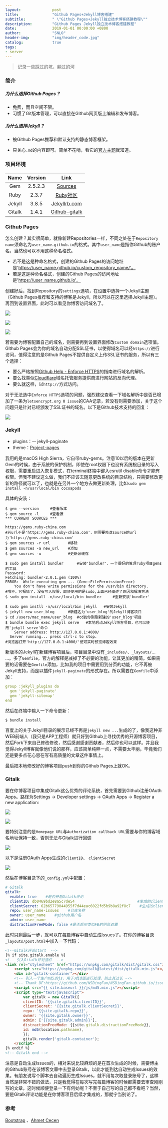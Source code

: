 ```yaml
---
layout:              post
title:               "Github Pages+Jekyll博客搭建"
subtitle:            " \"Github Pages+Jekyll独立技术博客搭建教程\""
description:         "Github Pages Jekyll独立技术博客搭建教程"
date:                2019-01-01 00:00:00 +0800
author:              "SNLO"
header-img:          "img/header_code.jpg"
catalog:             true
tags:
- server
---
```


> 记录一些踩过的坑，躺过的河

### 简介

##### 为什么选择Github Pages？

- 免费，而且空间不限。
- 习惯了Git版本管理，可以直接在Github网页版上编辑和发布博客。

##### 为什么选择Jekyll？

- 被Github Pages推荐和默认支持的静态博客框架。

- 只关心`.md`的内容即可。简单不花哨，看它的<a href= "http://jekyllthemes.org/" target="_blank">官方主题</a>就知道。

### 项目环境

|  Name  | Version |                             Link                             |
| :----: | :-----: | :----------------------------------------------------------: |
|  Gem   | 2.5.2.3 | <a href= "https://gems.ruby-china.com" target="_blank">Sources</a> |
|  Ruby  |  2.3.7  | <a href= "https://www.ruby-lang.org/zh_cn/community/" target="_blank">Ruby社区</a> |
| Jekyll |  3.8.5  | <a href= "https://jekyllrb.com" target="_blank">Jekyllrb.com</a> |
| Gitalk |  1.4.1  | <a href= "https://gitalk.github.io" target="_blank">Github-gitalk</a> |

### Github Pages

怎么创建？其实很简单，就像新建Repositories一样，不同之处在于`Repository name`须命名为`user_name.github.io`的格式。其中`user_name`是指你Github的账户名，当然也可以不用这种命名格式。

- 若不是这是种命名格式，创建的Github Pages的访问地址是'https://user_name.github.io/custom_repository_name/'。
- 若是这是种命名格式，创建的Github Pages的访问地址是'https://user_name.github.io'。

创建好后，找到Repository的`settings`选项，在设置中选择一个Jekyll主题（Github Pages推荐和支持的博客是Jekyll，所以可以在这里选择Jekyll主题）。再回到设置界面，此时可以看见你博客访问域名了。

![](https://snlo.app/img/blog_img/190101/1.jpg)

![](https://snlo.app/img/blog_img/190101/2.jpg)

![](https://snlo.app/img/blog_img/190101/3.jpg)

若需要为博客配置自己的域名，则需要再到设置界面修改`Custom domain`选项值。Github Pages会为你的域名自动分配SSL证书，以使得域名可以经`https://`进行访问，值得注意的是Github Pages不提供自定义上传SSL证书的服务，所以有三个选择：

- 要么严格按照<a href= "https://help.github.com/articles/securing-your-github-pages-site-with-https/" target="_blank">Github Help - Enforce HTTPS</a>的指南进行域名的解析。
- 要么找类似<a href= "https://dash.cloudflare.com/" target="_blank">Cloudflare</a>域名托管服务提供商进行网站的反向代理。
- 要么就这样，以`http://`方式访问。

对于无法选中`Enforce HTTPS`选项的问题，强烈建议查看一下域名解析中是否已增加了一条为`letsencrypt.org 0 issue`的CAA记录，若没有则需要添加，关于这个问题只是针对已经颁发了SSL证书的域名。以下是Github技术支持的回复：

![](https://snlo.app/img/blog_img/190101/5.jpg)

### Jekyll

- plugins：-- jekyll-paginate
- theme：<a href= "http://jekyllthemes.org/themes/project-pages/" target="_blank">Project-pages</a>

我用的是macOS High Sierra，它自带ruby-gems。注意10以后的版本在更新Gem的时候，由于系统的保护机制，即使在root权限下也没有系统根目录的写入权限，需要重启进入恢复模式，在terminal终端中键入csrutil disable命令才能有权限。但我不建议这么做，我们不应该去随意更改系统的目录结构，只需要修改更新的路径就可以了，也就是在另外一个地方去做更新处理，比如`sudo gem install -n/usr/local/bin cocoapods`

具体的安装：

```shell
$ gem --version		#查看版本
$ gem source -l		#查看源
*** CURRENT SOURCES ***

https://gems.ruby-china.com
#若url不是'https://gems.ruby-china.com'，则需要修改source的url为'https://gems.ruby-china.com'
$ gem sources -r url		#移除
$ gem sources -a new_url	#添加
$ gem sources -u			#更新源缓存

$ sudo gem install bundler		#安装'bundler'，一个很好的管理ruby项目gems的工具
Password:
Fetching: bundler-2.0.1.gem (100%)
ERROR:  While executing gem ... (Gem::FilePermissionError)
    You don't have write permissions for the /usr/bin directory.
#哦不，它报错了，没有写入权限，即使使用的是sudo,上面已经阐述了原因和解决方法
$ sudo gem install -n/usr/local/bin bundler 	#重新安装'bundler'

$ sudo gem instll -n/usr/local/bin jekyll 	#安装Jekyll
$ jekyll new user_blog		#新建名为'user_blog'的Jekyll博客项目
$ cd /users/mac_name/user_blog 	#cd到你刚刚新建的'user_blog'项目
$ bundle bundle exec jekyll serve	#本地启动Jekyll博客项目，也可以使用'jekyll serve'命令
    Server address: http://127.0.0.1:4000/
  Server running... press ctrl-c to stop.
#浏览器打开'http://127.0.0.1:4000/'便可实时预览博客效果
```

新版本的Jekyll在新建博客项目后，项目目录中没有`_includes/`、`_layouts/`... …。多了`Gemfile`，官方的解释是减掉了不必要的功能，让其更加的精简。如果需要的话需要在`Gemfile`添加，比如我的项目中需要用到分页的功能，它不再被Jekyll支持，而是以插件`jekyll-paginate`的形式存在。所以需要在`Gemfile`中添加：

```yaml
group :jekyll_plugins do
  gem 'jekyll-paginate'
  gem 'jekyll-sitemap'
end
```

然后在终端中输入一下命令更新：

```shell
$ bundle install
```

百度上的关于Jekyll目录的展示已经不再是`jekyll new ...`生成的了，像我这种非WEB前端人（我只是APP工程师）就只好到Github上寻找优秀的开源博客项目，然后Fork下来自己修改修改，然后感谢感谢贡献者，然后你也可以这样。并且我觉得Jekyll博客就像他们说的那样，应该简单纯粹一点，不需要太华丽，毕竟我们还是要多点花心思在写有高质量的文章这件事情上。

最后把本地修改好的博客项目push到你的Github Pages上就OK。

### Gitalk

要在你博客项目中集成Gitalk这么优秀的评论系统，首先需要到Github注册OAuth Apps。路径为Settings -> Developer settings -> OAuth Apps -> Register a new application:

![](https://snlo.app/img/blog_img/190101/6.jpg)

![](https://snlo.app/img/blog_img/190101/7.jpg)

要特别注意的是`Homepage URL`与`Authorization callback URL`需要与你的博客域名地址保持一致，否则无法与Gitalk进行回调

![](https://snlo.app/img/blog_img/190101/8.jpg)

以下是注册OAuth Apps生成的`clientID`、 `clientSecret`

![](https://snlo.app/img/blog_img/190101/9.jpg)

然后在博客目录下的`_config.yml`中配置：

```yaml
# Gitalk
gitalk: 
  enable: true    #是否开启Gitalk评论
  clientID: db0469bd2e8a5c7de54                            #生成的clientID
  clientSecret: 62b65779044955f7d44eac6022fd5b9b8a92f8c7    #生成的clientSecret
  repo: user_name-issues    #仓库名称
  owner: user_name    #github用户名
  admin: user_name
  distractionFreeMode: false #是否启用类似FB的阴影遮罩

```

此时只剩最后一步，就可以在每篇博客中自动生成Issues了。在你的博客目录`_layouts/post.html`中加入一下代码：

```html
<!--Gitalk评论start  -->
{% if site.gitalk.enable %}
<!-- 引入Gitalk评论插件  -->
<link rel="stylesheet" href="https://unpkg.com/gitalk/dist/gitalk.css">
    <script src="https://unpkg.com/gitalk@latest/dist/gitalk.min.js"></script>
    <div id="gitalk-container"></div>
    <!-- 引入一个生产md5的js，用于对id值进行处理，防止其过长 -->
    <!-- Thank DF:https://github.com/NSDingFan/NSDingFan.github.io/issues/3#issuecomment-407496538 -->
    <script src="{{ site.baseurl }}/js/md5.min.js"></script>
    <script type="text/javascript">
        var gitalk = new Gitalk({
        clientID: '{{site.gitalk.clientID}}',
        clientSecret: '{{site.gitalk.clientSecret}}',
        repo: '{{site.gitalk.repo}}',
        owner: '{{site.gitalk.owner}}',
        admin: ['{{site.gitalk.admin}}'],
        distractionFreeMode: {{site.gitalk.distractionFreeMode}},
        id: md5(location.pathname),
        });
        gitalk.render('gitalk-container');
    </script>
{% endif %}
<!-- Gitalk end -->
```

注意是自动生成Issues的，相对来说比较麻烦的是在首次生成的时候，需要博主的Github账号在该博客文章中去登录Gitalk，以此才能到达自动生成Issues的效果。有朋友说写个脚本去自动遍历生成Issues，就不用每次取登录账号了，这样当然是非常不错的做法，只是我觉得在每次写完每篇博客的时候都需要去审查刚刚写的文章，这时候顺便登录一下有何妨呢？不至于自己写的自己都不看吧？当然，要是Gitalk评论功能是在你博客项目后续才集成的，那就宁当别论了。

### 参考

<a href= "http://www.bootcss.com" target="_blank">Bootstrap</a> 、<a href= "https://github.com/ahmetcecen" target="_blank">Ahmet Cecen</a>

